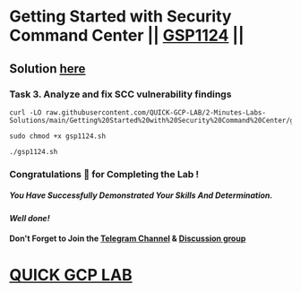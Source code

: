 # Getting Started with Security Command Center || [GSP1124](https://www.cloudskillsboost.google/focuses/71933?parent=catalog) ||

## Solution [here](https://youtu.be/s4qkzkCCe08)

### Task 3. Analyze and fix SCC vulnerability findings

```
curl -LO raw.githubusercontent.com/QUICK-GCP-LAB/2-Minutes-Labs-Solutions/main/Getting%20Started%20with%20Security%20Command%20Center/gsp1124.sh

sudo chmod +x gsp1124.sh

./gsp1124.sh
```

### Congratulations 🎉 for Completing the Lab !

##### *You Have Successfully Demonstrated Your Skills And Determination.*

#### *Well done!*

#### Don't Forget to Join the [Telegram Channel](https://t.me/QuickGcpLab) & [Discussion group](https://t.me/QuickGcpLabChats)

# [QUICK GCP LAB](https://www.youtube.com/@quickgcplab)
